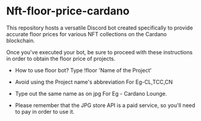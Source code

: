 # Nft-floor-price-cardano
This repository hosts a versatile Discord bot created specifically to provide accurate floor prices for various NFT collections on the Cardano blockchain.

Once you've executed your bot, be sure to proceed with these instructions in order to obtain the floor price of projects.

- How to use floor bot?
Type !floor <Space> 'Name of the Project'

- Avoid using the Project name's abbreviation
For Eg-CL,TCC,CN

- Type out the same name as on jpg
For Eg - Cardano Lounge.

- Please remember that the JPG store API is a paid service, so you'll need to pay in order to use it.


